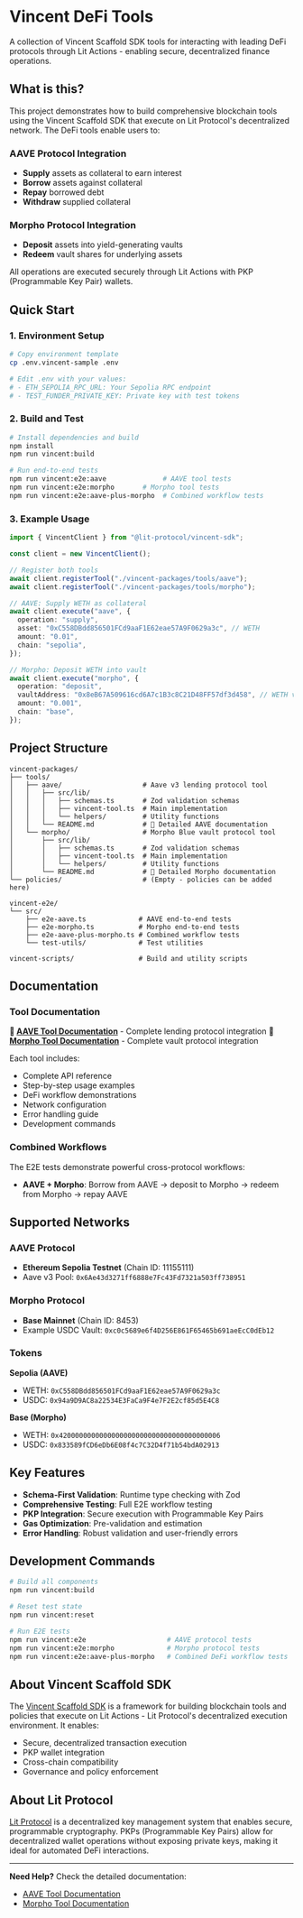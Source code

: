 # Vincent DeFi Tools

A collection of Vincent Scaffold SDK tools for interacting with leading DeFi protocols through Lit Actions - enabling secure, decentralized finance operations.

## What is this?

This project demonstrates how to build comprehensive blockchain tools using the Vincent Scaffold SDK that execute on Lit Protocol's decentralized network. The DeFi tools enable users to:

### AAVE Protocol Integration

- **Supply** assets as collateral to earn interest
- **Borrow** assets against collateral
- **Repay** borrowed debt
- **Withdraw** supplied collateral

### Morpho Protocol Integration

- **Deposit** assets into yield-generating vaults
- **Redeem** vault shares for underlying assets

All operations are executed securely through Lit Actions with PKP (Programmable Key Pair) wallets.

## Quick Start

### 1. Environment Setup

```bash
# Copy environment template
cp .env.vincent-sample .env

# Edit .env with your values:
# - ETH_SEPOLIA_RPC_URL: Your Sepolia RPC endpoint
# - TEST_FUNDER_PRIVATE_KEY: Private key with test tokens
```

### 2. Build and Test

```bash
# Install dependencies and build
npm install
npm run vincent:build

# Run end-to-end tests
npm run vincent:e2e:aave              # AAVE tool tests
npm run vincent:e2e:morpho       # Morpho tool tests
npm run vincent:e2e:aave-plus-morpho  # Combined workflow tests
```

### 3. Example Usage

```typescript
import { VincentClient } from "@lit-protocol/vincent-sdk";

const client = new VincentClient();

// Register both tools
await client.registerTool("./vincent-packages/tools/aave");
await client.registerTool("./vincent-packages/tools/morpho");

// AAVE: Supply WETH as collateral
await client.execute("aave", {
  operation: "supply",
  asset: "0xC558DBdd856501FCd9aaF1E62eae57A9F0629a3c", // WETH
  amount: "0.01",
  chain: "sepolia",
});

// Morpho: Deposit WETH into vault
await client.execute("morpho", {
  operation: "deposit",
  vaultAddress: "0x8eB67A509616cd6A7c1B3c8C21D48FF57df3d458", // WETH vault
  amount: "0.001",
  chain: "base",
});
```

## Project Structure

```
vincent-packages/
├── tools/
│   ├── aave/                    # Aave v3 lending protocol tool
│   │   ├── src/lib/
│   │   │   ├── schemas.ts       # Zod validation schemas
│   │   │   ├── vincent-tool.ts  # Main implementation
│   │   │   └── helpers/         # Utility functions
│   │   └── README.md            # 📖 Detailed AAVE documentation
│   └── morpho/                  # Morpho Blue vault protocol tool
│       ├── src/lib/
│       │   ├── schemas.ts       # Zod validation schemas
│       │   ├── vincent-tool.ts  # Main implementation
│       │   └── helpers/         # Utility functions
│       └── README.md            # 📖 Detailed Morpho documentation
└── policies/                    # (Empty - policies can be added here)

vincent-e2e/
└── src/
    ├── e2e-aave.ts             # AAVE end-to-end tests
    ├── e2e-morpho.ts           # Morpho end-to-end tests
    ├── e2e-aave-plus-morpho.ts # Combined workflow tests
    └── test-utils/             # Test utilities

vincent-scripts/                # Build and utility scripts
```

## Documentation

### Tool Documentation

**📖 [AAVE Tool Documentation](./vincent-packages/tools/aave/README.md)** - Complete lending protocol integration
**📖 [Morpho Tool Documentation](./vincent-packages/tools/morpho/README.md)** - Complete vault protocol integration

Each tool includes:

- Complete API reference
- Step-by-step usage examples
- DeFi workflow demonstrations
- Network configuration
- Error handling guide
- Development commands

### Combined Workflows

The E2E tests demonstrate powerful cross-protocol workflows:

- **AAVE + Morpho**: Borrow from AAVE → deposit to Morpho → redeem from Morpho → repay AAVE

## Supported Networks

### AAVE Protocol

- **Ethereum Sepolia Testnet** (Chain ID: 11155111)
- Aave v3 Pool: `0x6Ae43d3271ff6888e7Fc43Fd7321a503ff738951`

### Morpho Protocol

- **Base Mainnet** (Chain ID: 8453)
- Example USDC Vault: `0xc0c5689e6f4D256E861F65465b691aeEcC0dEb12`

### Tokens

**Sepolia (AAVE)**

- WETH: `0xC558DBdd856501FCd9aaF1E62eae57A9F0629a3c`
- USDC: `0x94a9D9AC8a22534E3FaCa9F4e7F2E2cf85d5E4C8`

**Base (Morpho)**

- WETH: `0x4200000000000000000000000000000000000006`
- USDC: `0x833589fCD6eDb6E08f4c7C32D4f71b54bdA02913`

## Key Features

- **Schema-First Validation**: Runtime type checking with Zod
- **Comprehensive Testing**: Full E2E workflow testing
- **PKP Integration**: Secure execution with Programmable Key Pairs
- **Gas Optimization**: Pre-validation and estimation
- **Error Handling**: Robust validation and user-friendly errors

## Development Commands

```bash
# Build all components
npm run vincent:build

# Reset test state
npm run vincent:reset

# Run E2E tests
npm run vincent:e2e                    # AAVE protocol tests
npm run vincent:e2e:morpho             # Morpho protocol tests
npm run vincent:e2e:aave-plus-morpho   # Combined DeFi workflow tests
```

## About Vincent Scaffold SDK

The [Vincent Scaffold SDK](https://github.com/lit-protocol/vincent-scaffold-sdk) is a framework for building blockchain tools and policies that execute on Lit Actions - Lit Protocol's decentralized execution environment. It enables:

- Secure, decentralized transaction execution
- PKP wallet integration
- Cross-chain compatibility
- Governance and policy enforcement

## About Lit Protocol

[Lit Protocol](https://litprotocol.com) is a decentralized key management system that enables secure, programmable cryptography. PKPs (Programmable Key Pairs) allow for decentralized wallet operations without exposing private keys, making it ideal for automated DeFi interactions.

---

**Need Help?** Check the detailed documentation:

- [AAVE Tool Documentation](./vincent-packages/tools/aave/README.md)
- [Morpho Tool Documentation](./vincent-packages/tools/morpho/README.md)
